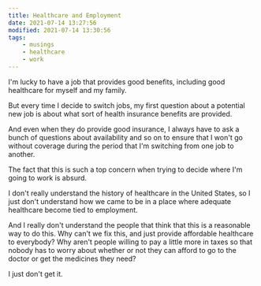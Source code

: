 ```yaml
---
title: Healthcare and Employment
date: 2021-07-14 13:27:56
modified: 2021-07-14 13:30:56
tags:
    - musings
    - healthcare
    - work
---
```

I'm lucky to have a job that provides good benefits, including good healthcare for myself and my family.

But every time I decide to switch jobs, my first question about a potential new job is about what sort of health insurance benefits are provided.

And even when they do provide good insurance, I always have to ask a bunch of questions about availability and so on to ensure that I won't go without coverage during the period that I'm switching from one job to another.

The fact that this is such a top concern when trying to decide where I'm going to work is absurd.

I don't really understand the history of healthcare in the United States, so I just don't understand how we came to be in a place where adequate healthcare become tied to employment.

And I really don't understand the people that think that this is a reasonable way to do this. Why can't we fix this, and just provide affordable healthcare to everybody? Why aren't people willing to pay a little more in taxes so that nobody has to worry about whether or not they can afford to go to the doctor or get the medicines they need?

I just don't get it.
